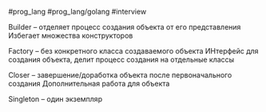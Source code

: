 #prog_lang #prog_lang/golang #interview

Builder – отделяет процесс создания объекта от его представления
Избегает множества конструкторов

Factory – без конкретного класса создаваемого объекта
ИНтерфейс для создания объекта, делит процесс создания на отдельные классы

Closer – завершение/доработка объекта после первоначального создания
Дополнительная работа для объекта

Singleton – один экземпляр